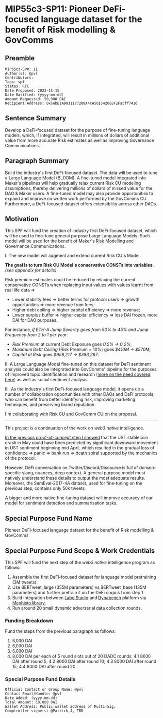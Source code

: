# MIP55c3-SP11: Pioneer DeFi-focused language dataset for the benefit of Risk modelling & GovComms

## Preamble

```
MIP55c3-SP#: 11
Author(s): @pvl
Contributors:
Tags: spf
Status: RFC
Date Proposed: 2022-11-15
Date Ratified: (yyyy-mm-dd)
Amount Requested: 50,000 DAI
Recipient Address: 0x6ebB1A9031177208A4CA50164206BF2Fa5ff7416
```

## Sentence Summary

Develop a DeFi-focused dataset for the purpose of fine-tuning language models, which, if integrated, will result in millions of dollars of additional value from more accurate Risk estimates as well as improving Governance Communications.

## Paragraph Summary

Build the industry's first DeFi-focused dataset. The data will be used to tune a Large Language Model (BLOOM). A fine-tuned model integrated into Maker's pipelines will help gradually relax current Risk CU modeling assumptions, thereby delivering millions of dollars of missed value for the DAO & Maker users. A fine-tuned model may also provide opportunities to expand and improve on written work performed by the GovComms CU. Furthermore, a DeFi-focused dataset offers extensibility across other DAOs. 

## Motivation

This SPF will fund the creation of industry first DeFi-focused dataset, which will be used to fine-tune general purpose Large Language Models. Such model will be used for the benefit of Maker's Risk Modelling and Governance Communications.

I. The new model will augment and extend current Risk CU's Model. 

**The goal is to turn Risk CU Model's conservative CONSTs into variables.** *(see appendix for details)*

Risk premium estimates could be reduced by relaxing the current conservative CONSTs when replacing input values with values learnt from real life data =>

* Lower stability fees => better terms for protocol users => growth opportunities => more revenue from fees;
* Higher debt ceiling => higher capital efficiency => more revenue;
* Lower surplus buffer => higher capital efficiency => less DAI frozen, more DAI for DAO purposes.

For instance, *if ETH-A Jump Severity goes from 50% to 45% and Jump Frequency from 2 to 1 per year*:

* *Risk Premium* at current Debt Exposure goes *0.5% -> 0.2%*;
* *Maximum Debt Ceiling* (Risk Premium = 10%) goes *$410M -> $570M*;
* *Capital at Risk* goes *$958,217 -> $383,287*.

II. A Large Language Model fine-tuned on this dataset for DeFi sentiment analysis could also be integrated into GovComms' pipeline for the purposes of improved topic identification and research ([more on the need covered here](https://forum.makerdao.com/t/wanted-researcher/18561)) as well as social sentiment analysis.

III. As the industry's first DeFi-focused language model, it opens up a number of collaboration opportunities with other DAOs and DeFi protocols, who can benefit from better identifying risk, improving marketing techniques, and preserving brand reputation.

I'm collaborating with Risk CU and GovComm CU on the proposal.

---

This project is a continuation of the work on *web3 native* intelligence. 

[In the previous proof-of-concept step I showed](https://forum.makerdao.com/t/towards-web3-native-intelligence-tools-for-protocol-comprehension-and-stewardship/15642) that the UST stablecoin crash in May could have been predicted by significant downward movement in UST sentiment beginning mid April, which resulted in the gradual loss of confidence => panic => bank run => death spiral supported by the mechanics of the protocol.

However, DeFi conversation on Twitter/Discord/Discourse is full of domain-specific slang, nuances, deep context. A general purpose model must natively understand these details to output the most adequate results. Moreover, the SemEval-2017-4A dataset, used for fine-tuning on the previous step, contains only 50k tweets. 

A bigger and more native fine-tuning dataset will improve accuracy of our model for sentiment detection and summarisation tasks.

## Special Purpose Fund Name

Pioneer DeFi-focused language dataset for the benefit of Risk modelling & GovComms

## Special Purpose Fund Scope & Work Credentials

This SPF will fund the next step of the *web3 native* intelligence program as follows:
1. Assemble the first DeFi-focused dataset for language model pretraining (3M tweets).
2. Use BERTweet_large (355M parameters) vs BERTweet_base (135M parameters) and further pretrain it on the DeFi corpus from step 1.
3. Build integration between [LabelStudio](https://labelstud.io) and [Dynabench](https://dynabench.org/) platform via [Mephisto library](https://mephisto.ai).
4. Run around 20 small dynamic adversarial data collection rounds.

### Funding Breakdown

Fund the steps from the previous paragraph as follows:
1. 6,000 DAI
2. 6,000 DAI
3. 6,000 DAI
4. 8,000 DAI per each of 5 round slots out of 20 DADC rounds:
 4.1 8000 DAI after round 5;
 4.2 8000 DAI after round 10;
 4.3 8000 DAI after round 15;
 4.4 8000 DAI after round 20.
 
### Special Purpose Fund Details

```
Official Contact or Group Name: @pvl
Contact Email/Handle: @pvl
Date Added: (yyyy-mm-dd)
Total Amount: 50,000 DAI
Wallet Address: Public wallet address of Multi-Sig.
Comptroller signers: @Patrick_J, TBD
